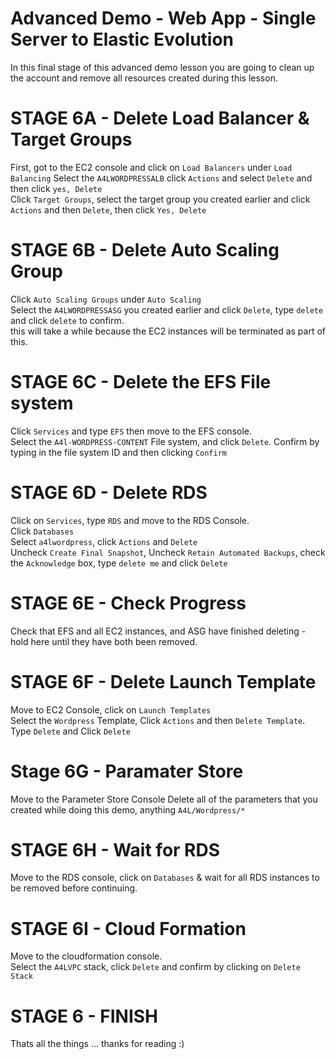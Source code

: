 # Advanced Demo - Web App - Single Server to Elastic Evolution

In this final stage of this advanced demo lesson you are going to clean up the account and remove all resources created during this lesson.  

# STAGE 6A - Delete Load Balancer & Target Groups

First, got to the EC2 console and click on `Load Balancers` under `Load Balancing` 
Select the `A4LWORDPRESSALB`  click `Actions` and select `Delete` and then click `yes, Delete`  
Click `Target Groups`, select the target group you created earlier and click `Actions` and then `Delete`, then click `Yes, Delete`  

# STAGE 6B - Delete Auto Scaling Group

Click `Auto Scaling Groups` under `Auto Scaling`  
Select the `A4LWORDPRESSASG` you created earlier and click `Delete`, type `delete` and click `delete` to confirm.  
this will take a while because the EC2 instances will be terminated as part of this.  

# STAGE 6C - Delete the EFS File system

Click `Services` and type `EFS` then move to the EFS console.  
Select the `A4l-WORDPRESS-CONTENT` File system, and click `Delete`. Confirm by typing in the file system ID and then clicking `Confirm`  

# STAGE 6D - Delete RDS

Click on `Services`, type `RDS` and move to the RDS Console.  
Click `Databases`  
Select `a4lwordpress`, click `Actions` and `Delete`  
Uncheck `Create Final Snapshot`, Uncheck `Retain Automated Backups`, check the `Acknowledge` box, type `delete me` and click `Delete`  

# STAGE 6E - Check Progress

Check that EFS and all EC2 instances, and ASG have finished deleting - hold here until they have both been removed.

# STAGE 6F - Delete Launch Template

Move to EC2 Console, click on `Launch Templates`  
Select the `Wordpress` Template, Click `Actions` and then `Delete Template`. Type `Delete` and Click `Delete`  

# Stage 6G - Paramater Store
Move to the Parameter Store Console
Delete all of the parameters that you created while doing this demo, anything `A4L/Wordpress/*`  

# STAGE 6H - Wait for RDS

Move to the RDS console, click on `Databases` & wait for all RDS instances to be removed before continuing.  
 
# STAGE 6I - Cloud Formation

Move to the cloudformation console.  
Select the `A4LVPC` stack, click `Delete` and confirm by clicking on `Delete Stack`

# STAGE 6 - FINISH

Thats all the things ... thanks for reading :)


